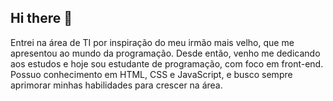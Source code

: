 ## Hi there 👋

Entrei na área de TI por inspiração do meu irmão mais velho, que me apresentou ao mundo da programação. Desde então, venho me dedicando aos estudos e hoje sou estudante de programação, com foco em front-end. Possuo conhecimento em HTML, CSS e JavaScript, e busco sempre aprimorar minhas habilidades para crescer na área.

